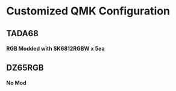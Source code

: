 # Customized QMK Configuration
## TADA68
#### RGB Modded with SK6812RGBW x 5ea
## DZ65RGB
#### No Mod
